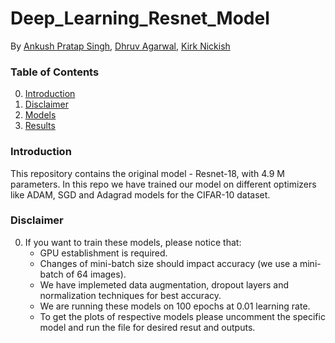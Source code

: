 # Deep_Learning_Resnet_Model

By [Ankush Pratap Singh](), [Dhruv Agarwal](), [Kirk Nickish]()

### Table of Contents
0. [Introduction](#introduction)
0. [Disclaimer](#disclaimer)
0. [Models](#models)
0. [Results](#results)


### Introduction

This repository contains the original model - Resnet-18, with 4.9 M parameters. In this repo we have trained our model on different optimizers like  ADAM, SGD and Adagrad models for the CIFAR-10 dataset. 

### Disclaimer 


0. If you want to train these models, please notice that:
	- GPU establishment is required. 
	- Changes of mini-batch size should impact accuracy (we use a mini-batch of 64 images).
	- We have implemeted data augmentation, dropout layers and normalization techniques for best accuracy. 
    - We are running these models on 100 epochs at 0.01 learning rate. 
    - To get the plots of respective models please uncomment the specific model and run the file for desired resut and outputs.





